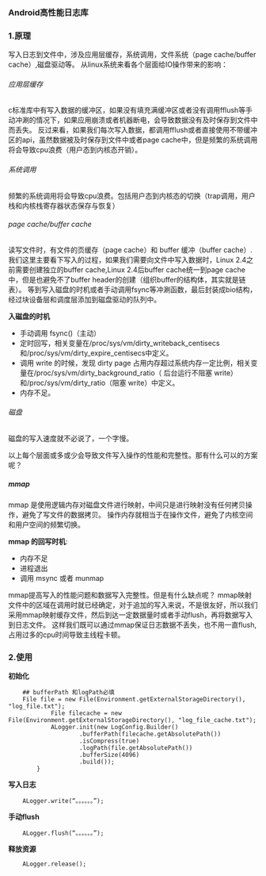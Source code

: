 ###  Android高性能日志库

### 1.原理

写入日志到文件中，涉及应用层缓存，系统调用，文件系统（page cache/buffer cache）,磁盘驱动等。
从linux系统来看各个层面给IO操作带来的影响：
###### 应用层缓存
c标准库中有写入数据的缓冲区，如果没有填充满缓冲区或者没有调用fflush等手动冲涮的情况下，如果应用崩溃或者机器断电，会导致数据没有及时保存到文件中而丢失。
反过来看，如果我们每次写入数据，都调用fflush或者直接使用不带缓冲区的api，虽然数据被及时保存到文件中或者page cache中，但是频繁的系统调用将会导致cpu浪费（用户态到内核态开销）。

###### 系统调用
频繁的系统调用将会导致cpu浪费。包括用户态到内核态的切换（trap调用，用户栈和内核栈寄存器状态保存与恢复）

###### page cache/buffer cache

读写文件时，有文件的页缓存（page cache）和 buffer 缓冲（buffer cache）.
我们这里主要看下写入的过程，如果我们需要向文件中写入数据时，Linux 2.4之前需要创建独立的buffer cache,Linux 2.4后buffer cache统一到page cache中，但是也避免不了buffer header的创建（组织buffer的结构体，其实就是链表）。
等到写入磁盘的时机或者手动调用fsync等冲涮函数，最后封装成bio结构，经过块设备层和调度层添加到磁盘驱动的队列中。


**入磁盘的时机**
-   手动调用 fsync()（主动）
-   定时回写，相关变量在/proc/sys/vm/dirty_writeback_centisecs和/proc/sys/vm/dirty_expire_centisecs中定义。
-   调用 write 的时候，发现 dirty page 占用内存超过系统内存一定比例，相关变量在/proc/sys/vm/dirty_background_ratio（ 后台运行不阻塞 write）和/proc/sys/vm/dirty_ratio（阻塞 write）中定义。
-   内存不足。

###### 磁盘

磁盘的写入速度就不必说了，一个字慢。


以上每个层面或多或少会导致文件写入操作的性能和完整性。那有什么可以的方案呢？


##### mmap
mmap 是使用逻辑内存对磁盘文件进行映射，中间只是进行映射没有任何拷贝操作，避免了写文件的数据拷贝。 操作内存就相当于在操作文件，避免了内核空间和用户空间的频繁切换。

**mmap 的回写时机**:
-   内存不足
-   进程退出
-   调用 msync 或者 munmap

mmap提高写入的性能问题和数据写入完整性。但是有什么缺点呢？
mmap映射文件中的区域在调用时就已经确定，对于追加的写入来说，不是很友好，所以我们采用mmap映射缓存文件，然后到达一定数据量时或者手动flush，再将数据写入到日志文件。
这样我们既可以通过mmap保证日志数据不丢失，也不用一直flush,占用过多的cpu时间导致主线程卡顿。

### 2.使用

**初始化**

```
    ## bufferPath 和logPath必填
    File file = new File(Environment.getExternalStorageDirectory(), "log_file.txt");
            File filecache = new File(Environment.getExternalStorageDirectory(), "log_file_cache.txt");
            ALogger.init(new LogConfig.Builder()
                    .bufferPath(filecache.getAbsolutePath())
                    .isCompress(true)
                    .logPath(file.getAbsolutePath())
                    .bufferSize(4096)
                    .build());
        }
```



**写入日志**

```
    ALogger.write(“。。。。。。”);
```

**手动flush**

```
    ALogger.flush(“。。。。。。”);
```


**释放资源**
```
    ALogger.release();
```

